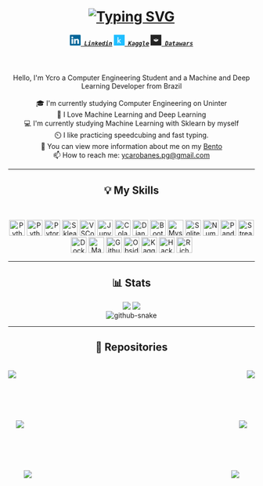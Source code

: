 <h1 align="center">
<a href="https://git.io/typing-svg"><img src="https://readme-typing-svg.herokuapp.com?font=Prompt&size=30&pause=100&color=D93A7C&center=true&width=435&lines=Hello%2C+I'm+Ycro+%F0%9F%98%80;Welcome+to+my+Github;CFOP+%3E%3E%3E%3E%3E+%F0%9F%8E%B2%F0%9F%9F%A5%F0%9F%9F%A9%E2%AC%9C%F0%9F%9F%A6%F0%9F%9F%A8" alt="Typing SVG" /></a>
</h1>

<h5 align="center">
  <code><a href="www.linkedin.com/in/ycaro" title="Linkedin Profile"><img width="22" src="images/linkedin.svg"> Linkedin</a></code>
  <code><a href="https://www.kaggle.com/marcosycaro" title="Kaggle Profile"><img width="22" src="images/Kaggle Icon.svg"> Kaggle</a></code>
  <code><a href="https://profiles.datawars.io/ycarobanes" title="Datawars Profile" ><img width="22" src="images/datawars_logo.jpeg"> Datawars</a></code>
</h5>
<br>
<p align="center">
Hello, I'm Ycro a Computer Engineering Student and a Machine and Deep Learning Developer from Brazil
<br>
<br>
🎓 I'm currently studying Computer Engineering on Uninter
<br>
🤖 I Love Machine Learning and Deep Learning
<br>
💻 I'm currently studying Machine Learning with Sklearn by myself
<br>
⏲️ I like practicing speedcubing and fast typing.
<br>
💬 You can view more information about me on my <a href="https://bento.me/ycaro" title="Bento website">Bento</a>
<br>
📫 How to reach me: <a href="mailto: ycarobanes@gmail.com">ycarobanes.pg@gmail.com</a>
</p>
<hr>
<h2 align="center">💡 My Skills</h2>
<br>
<p align="center">
<img height="32" width="32" src="https://cdn.simpleicons.org/python" title="Python" />
<img height="32" width="32" src="https://cdn.simpleicons.org/go" title="Python" />
<img height="32" width="32" src="https://cdn.simpleicons.org/pytorch" title="Pytorch" />
<img height="32" width="32" src="https://cdn.simpleicons.org/scikitlearn" title="Sklearn" />
<img height="32" width="32" src="https://api.iconify.design/akar-icons:vscode-fill.svg" title="VSCode" />
<img height="32" width="32" src="https://cdn.simpleicons.org/jupyter" title="Jupyter" />
<img height="32" width="32" src="https://cdn.simpleicons.org/googlecolab" title="Colab" />
<img height="32" width="32" src="https://cdn.simpleicons.org/django" title="Django" />
<img height="32" width="32" src="https://cdn.simpleicons.org/bootstrap" title="Bootstrap" />
<img height="32" width="32" src="https://cdn.simpleicons.org/mysql" title="Mysql" />
<img height="32" width="32" src="https://cdn.simpleicons.org/sqlite" title="Sqlite3" />
<img height="32" width="32" src="https://cdn.simpleicons.org/numpy" title="Numpy" />
<img height="32" width="32" src="https://cdn.simpleicons.org/pandas" title="Pandas" />
<img height="32" width="32" src="https://cdn.simpleicons.org/streamlit" title="Streamlit" />
<img height="32" width="32" src="https://cdn.simpleicons.org/docker" title="Docker" />
<img height="32" width="32" src="https://api.iconify.design/catppuccin:makefile.svg" title="Makefile" />
<img height="32" width="32" src="https://cdn.simpleicons.org/github" title="Github" />
<img height="32" width="32" src="https://cdn.simpleicons.org/obsidian" title="Obsidian" />
<img height="32" width="32" src="https://cdn.simpleicons.org/kaggle" title="Kaggle" />
<img height="32" width="32" src="https://cdn.simpleicons.org/hackerrank" title="Hackerrank" />
<img height="32" width="32" src="https://cdn.simpleicons.org/rich" title="Rich" />
</p>
<hr>
<h2 align="center">📊 Stats</h2>
<div align="center">
<img src="https://github-readme-stats.vercel.app/api?username=ycarotrindade&theme=radical">
<img src="https://github-readme-stats.vercel.app/api/top-langs/?username=ycarotrindade&layout=compact&theme=radical">
<br>
<picture>
  <source media="(prefers-color-scheme: dark)" srcset="https://github.com/ycarotrindade/ycarotrindade/blob/output/github-contribution-grid-snake-dark.svg" />
  <source media="(prefers-color-scheme: light)" srcset="https://github.com/ycarotrindade/ycarotrindade/blob/output/github-contribution-grid-snake.svg" />
  <img alt="github-snake" src="github-snake.svg" />
</picture>
</div>
<hr>
<h2 align="center">📁 Repositories</h2>
<br>
<div align="center">
   <a align="left" href="https://github.com/ycarotrindade/django-schoolsystem.git" title="django_school_system"><img align="left" height="115" src="https://github-readme-stats.vercel.app/api/pin/?username=ycarotrindade&repo=django-schoolsystem&theme=radical&border_radius=10"></a>
     <a align="right" href="https://github.com/ycarotrindade/RockOrMine.git" title="RockOrMine"><img align="right" height="115" src="https://github-readme-stats.vercel.app/api/pin/?username=ycarotrindade&repo=RockOrMine&theme=radical&border_radius=10"></a>
</div>
<br><br><br><br><br><br>
<div align="center">
       <a align="left" href="https://github.com/ycarotrindade/Advertising_PolyModel.git" title="Advertising_PolyModel"><img align="left" height="115" src="https://github-readme-stats.vercel.app/api/pin/?username=ycarotrindade&repo=Advertising_PolyModel&theme=radical&border_radius=10"></a>
<a align="right" href="https://github.com/ycarotrindade/Auto_Sales.git" title="Auto_Sales"><img align="right" height="115" src="https://github-readme-stats.vercel.app/api/pin/?username=ycarotrindade&repo=Auto_Sales&theme=radical&border_radius=10"></a>
</div>
<br><br><br><br><br><br>
<div align="center">
   <a align="left" href="https://github.com/ycarotrindade/termo-bot.git" title="termo-bot"><img align="left" height="115" src="https://github-readme-stats.vercel.app/api/pin/?username=ycarotrindade&repo=termo-bot&theme=radical&border_radius=10"></a>
   <a align="right" href="https://github.com/ycarotrindade/PyStock.git" title="PyStock"><img align="right" height="115" src="https://github-readme-stats.vercel.app/api/pin/?username=ycarotrindade&repo=PyStock&theme=radical&border_radius=10"></a>
</div>
